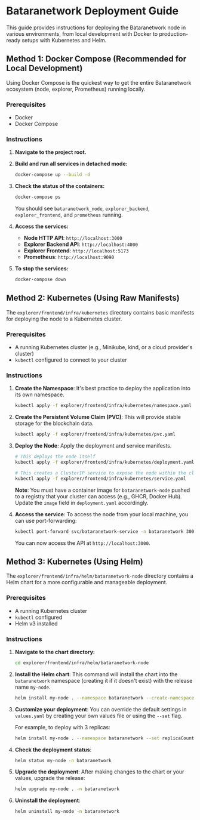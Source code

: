 # Bataranetwork Deployment Guide

This guide provides instructions for deploying the Bataranetwork node in various environments, from local development with Docker to production-ready setups with Kubernetes and Helm.

## Method 1: Docker Compose (Recommended for Local Development)

Using Docker Compose is the quickest way to get the entire Bataranetwork ecosystem (node, explorer, Prometheus) running locally.

### Prerequisites
- Docker
- Docker Compose

### Instructions

1.  **Navigate to the project root.**

2.  **Build and run all services in detached mode:**
    ```sh
    docker-compose up --build -d
    ```

3.  **Check the status of the containers:**
    ```sh
    docker-compose ps
    ```
    You should see `bataranetwork_node`, `explorer_backend`, `explorer_frontend`, and `prometheus` running.

4.  **Access the services:**
    -   **Node HTTP API**: `http://localhost:3000`
    -   **Explorer Backend API**: `http://localhost:4000`
    -   **Explorer Frontend**: `http://localhost:5173`
    -   **Prometheus**: `http://localhost:9090`

5.  **To stop the services:**
    ```sh
    docker-compose down
    ```

## Method 2: Kubernetes (Using Raw Manifests)

The `explorer/frontend/infra/kubernetes` directory contains basic manifests for deploying the node to a Kubernetes cluster.

### Prerequisites
- A running Kubernetes cluster (e.g., Minikube, kind, or a cloud provider's cluster)
- `kubectl` configured to connect to your cluster

### Instructions

1.  **Create the Namespace**: It's best practice to deploy the application into its own namespace.
    ```sh
    kubectl apply -f explorer/frontend/infra/kubernetes/namespace.yaml
    ```

2.  **Create the Persistent Volume Claim (PVC)**: This will provide stable storage for the blockchain data.
    ```sh
    kubectl apply -f explorer/frontend/infra/kubernetes/pvc.yaml
    ```

3.  **Deploy the Node**: Apply the deployment and service manifests.
    ```sh
    # This deploys the node itself
    kubectl apply -f explorer/frontend/infra/kubernetes/deployment.yaml

    # This creates a ClusterIP service to expose the node within the cluster
    kubectl apply -f explorer/frontend/infra/kubernetes/service.yaml
    ```
    **Note**: You must have a container image for `bataranetwork-node` pushed to a registry that your cluster can access (e.g., GHCR, Docker Hub). Update the `image` field in `deployment.yaml` accordingly.

4.  **Access the service**: To access the node from your local machine, you can use port-forwarding:
    ```sh
    kubectl port-forward svc/bataranetwork-service -n bataranetwork 3000:3000
    ```
    You can now access the API at `http://localhost:3000`.

## Method 3: Kubernetes (Using Helm)

The `explorer/frontend/infra/helm/bataranetwork-node` directory contains a Helm chart for a more configurable and manageable deployment.

### Prerequisites
- A running Kubernetes cluster
- `kubectl` configured
- Helm v3 installed

### Instructions

1.  **Navigate to the chart directory:**
    ```sh
    cd explorer/frontend/infra/helm/bataranetwork-node
    ```

2.  **Install the Helm chart**: This command will install the chart into the `bataranetwork` namespace (creating it if it doesn't exist) with the release name `my-node`.
    ```sh
    helm install my-node . --namespace bataranetwork --create-namespace
    ```

3.  **Customize your deployment**: You can override the default settings in `values.yaml` by creating your own values file or using the `--set` flag.

    For example, to deploy with 3 replicas:
    ```sh
    helm install my-node . --namespace bataranetwork --set replicaCount=3
    ```

4.  **Check the deployment status**:
    ```sh
    helm status my-node -n bataranetwork
    ```

5.  **Upgrade the deployment**: After making changes to the chart or your values, upgrade the release:
    ```sh
    helm upgrade my-node . -n bataranetwork
    ```

6.  **Uninstall the deployment**:
    ```sh
    helm uninstall my-node -n bataranetwork
    ```
